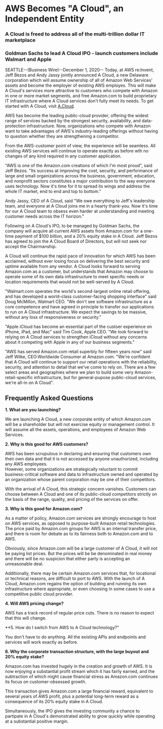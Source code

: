 # AWS Becomes "A Cloud", an Independent Entity

### A Cloud is freed to address all of the multi-trillion dollar IT marketplace

### Goldman Sachs to lead A Cloud IPO - launch customers include Walmart and Apple

SEATTLE--(Business Wire)--December 1, 2020-- Today, at AWS re:Invent, 
Jeff Bezos and Andy Jassy jointly announced A Cloud, a new Delaware 
corporation which will assume ownership of all of Amazon Web Services'
assets and become the employer of existing AWS employes.  This 
will make A Cloud's services more attractive to customers who
compete with Amazon in one or more market segments, and free
Amazon.com to build proprietary IT infrastructure where A Cloud
services don't fully meet its needs. To get started with A Cloud,
visit [A.Cloud](https://a.cloud).

AWS has become the leading public-cloud provider, offering the widest 
range of services backed by the strongest security, availability,
and data-protection infrastructure.  Now, organizations who compete
with Amazon want to take advantages of AWS's industry-leading 
offerings without having to question whether they are strengthening 
a competitor. 

From the AWS-customer point of view, the experience will be seamless.
All existing AWS services will continue to operate exactly as before wth no 
changes of any kind required in any customer application.

"AWS is one of the Amazon.com creations of which I'm most
proud", said Jeff Bezos. "Its success at improving the cost,
security, and performance of large and small organizations across
the business, government, education, and nonprofit sectors 
constitutes a major contribution to the way everyone uses technology.
Now it's time for it to spread its wings and address the whole
IT market, end to end and top to bottom."

Andy Jassy, CEO of A Cloud, said "We owe everything to Jeff's
leadership team, and everyone at A Cloud joins me in a hearty 
thank-you. Now it's time for our A Cloud team to obsess even 
harder at understanding and meeting customer needs across 
the IT horizon."

Following on A Cloud's IPO, to be managed by Goldman Sachs, the
company will acquire all current AWS assets from Amazon.com
for a one-time payment of $100 billion, and a 20% equity stake in 
A Cloud. Jeff Bezos has agreed to join the A Cloud Board of 
Directors, but will not seek nor accept the Chairmanship.

A Cloud will continue the rapid pace of innovation for which AWS
has been acclaimed, without ever losing focus on delivering
the best security and uptime available from any vendor. A Cloud
looks forward to serving Amazon.com as a customer, but understands
that Amazon may choose to operate some of its own data 
infrastructure to meet specific needs or location requirements
that would not be well-served by A Cloud.

"Walmart.com operates the world's second-largest online retail
offering, and has developed a world-class customer-facing 
shopping interface" said Doug McMillon, Walmart CEO. "We don't
see software infrastructure as a core competence and have 
agreed in principle to transfer our applications to run on 
A Cloud infrastructure. We expect the savings to be massive,
without any loss of responsiveness or security."

"Apple iCloud has become an essential part of the custoer experience
on iPhone, iPad, and Mac" said Tim Cook, Apple CEO. "We look forward
to relying on A Cloud services to strengthen iCloud without
any concerns about it competing with Apple in any of our
business segments."

"AWS has served Amazon.com retail superbly for fifteen 
years now" said Jeff Wilke, CEO:Worldwide Consumer at 
Amazon.com. "We're confident that A Cloud will continue 
to support our retail operations with the reliability,
security, and attention to detail that we've come to 
rely on.  There are a few select areas and geographies
where we plan to build some very Amazon-retail-specific
infrastructure, but for general-pupose public-cloud 
services, we're all-in on A Cloud".

## Frequently Asked Questions

**1. What are you launching?**

We are launching A Cloud, a new corporate entity of which
Amazon.com will be a shareholder but will not exercise 
equity or management control. It will assume all the 
assets, operations, and employees of Amazon Web Services.

**2. Why is this good for AWS customers?**

AWS has been scrupulous in declaring and ensuring that
customers own their own data and that it is not accessed
by anyone unauthorized, including any AWS employees.  
However, some organizations are strategically reluctant to
commit business-critical software and data to infrastructure
owned and operated by an organization whose parent
corporation may be one of their competitors. 

With the arrival of A Cloud, this strategic concern 
vanishes.  Customers can choose between A Cloud and one
of its public-cloud competitors strictly on the basis 
of the range, quality, and pricing of the services on
offer. 

**3. Why is this good for Amazon.com?**

As a matter of policy, Amazon.com services are strongly
encourage to host on AWS services, as opposed to 
purpose-built Amazon retail technologies. The price 
paid by Amazon.com groups for AWS is an internal 
transfer price, and there is room for debate as 
to its fairness both to Amazon.com and to AWS.

Obviously, since Amazon.com will be a large customer
of A Cloud, it will not be paying list prices. But
the prices will be be denominated in real money and
there will be no suspicion that either party is 
accepting an unreasonable deal.

Additionally, there may be certain Amazon.com services
that, for locational or technical reasons, are 
difficult to port to AWS. With the launch of A Cloud,
Amazon.com regains the option of building and running
its own infrastructure where appropriate, or even 
choosing in some cases to use a competitive public 
cloud provider.

**4. Will AWS pricing change?**

AWS has a track record of regular price cuts. There is
no reason to expect that this will change.

**5. How do I switch from AWS to A Cloud technology?"

You don't have to do anything.  All the existing 
APIs and endpoints and services will work exactly
as before. 

**6. Why the corporate transaction structure, with the large buyout and 20% equity stake?**

Amazon.com has invested hugely in the creation and
growth of AWS.  It is now enjoying a substantial profit
stream which it has fairly earned, and the subtraction
of which might cause financial stress as Amazon.com
continues its focus on customer-obsessed growth.

This transaction gives Amazon.com a large financial
reward, equivalent to several years of AWS profit,
plus a potential long-term reward as a consequence
of its 20% equity stake in A Cloud.

Simultaneously, the IPO gives the investing community
a chance to partipate in A Cloud's demonstrated ability
to grow quickly while operating at a substantial 
positive margin.  






 




